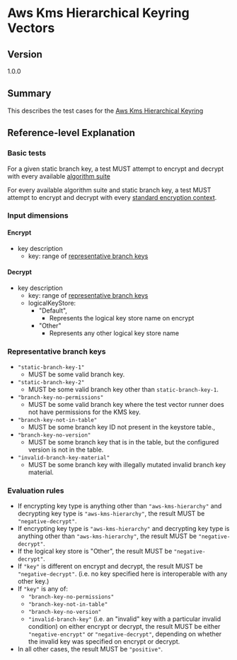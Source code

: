 [//]: # "Copyright Amazon.com Inc. or its affiliates. All Rights Reserved."
[//]: # "SPDX-License-Identifier: CC-BY-SA-4.0"

# Aws Kms Hierarchical Keyring Vectors

## Version

1.0.0

## Summary

This describes the test cases for the [Aws Kms Hierarchical Keyring](../../aws-kms/aws-kms-hierarchical-keyring.md)

## Reference-level Explanation

### Basic tests

For a given static branch key,
a test MUST attempt to encrypt and decrypt
with every available [algorithm suite](../../algorithm-suites.md#algorithm-suite-id)

For every available algorithm suite and static branch key,
a test MUST attempt to encrypt and decrypt with every [standard encryption context](./encryption-context.md#standard-encryption-contexts).

### Input dimensions

#### Encrypt

- key description
  - key: range of [representative branch keys](#representative-branch-keys)

#### Decrypt

- key description
  - key: range of [representative branch keys](#representative-branch-keys)
  - logicalKeyStore:
    - "Default",
      - Represents the logical key store name on encrypt
    - "Other"
      - Represents any other logical key store name

### Representative branch keys

- `"static-branch-key-1"`
  - MUST be some valid branch key.
- `"static-branch-key-2"`
  - MUST be some valid branch key other than `static-branch-key-1`.
- `"branch-key-no-permissions"`
  - MUST be some valid branch key where the test vector runner does not have permissions for the KMS key.
- `"branch-key-not-in-table"`
  - MUST be some branch key ID not present in the keystore table.,
- `"branch-key-no-version"`
  - MUST be some branch key that is in the table, but the configured version is not in the table.
- `"invalid-branch-key-material"`
  - MUST be some branch key with illegally mutated invalid branch key material.

### Evaluation rules

- If encrypting key type is anything other than `"aws-kms-hierarchy"`
  and decrypting key type is `"aws-kms-hierarchy"`,
  the result MUST be `"negative-decrypt"`.
- If encrypting key type is `"aws-kms-hierarchy"`
  and decrypting key type is anything other than `"aws-kms-hierarchy"`,
  the result MUST be `"negative-decrypt"`.
- If the logical key store is "Other",
  the result MUST be `"negative-decrypt"`.
- If `"key"` is different on encrypt and decrypt,
  the result MUST be `"negative-decrypt"`.
  (i.e. no key specified here is interoperable with any other key.)
- If `"key"` is any of:
  - `"branch-key-no-permissions"`
  - `"branch-key-not-in-table"`
  - `"branch-key-no-version"`
  - `"invalid-branch-key"`
    (i.e. an "invalid" key with a particular invalid condition)
    on either encrypt or decrypt,
    the result MUST be either `"negative-encrypt"` or `"negative-decrypt"`,
    depending on whether the invalid key was specified on encrypt or decrypt.
- In all other cases, the result MUST be `"positive"`.
